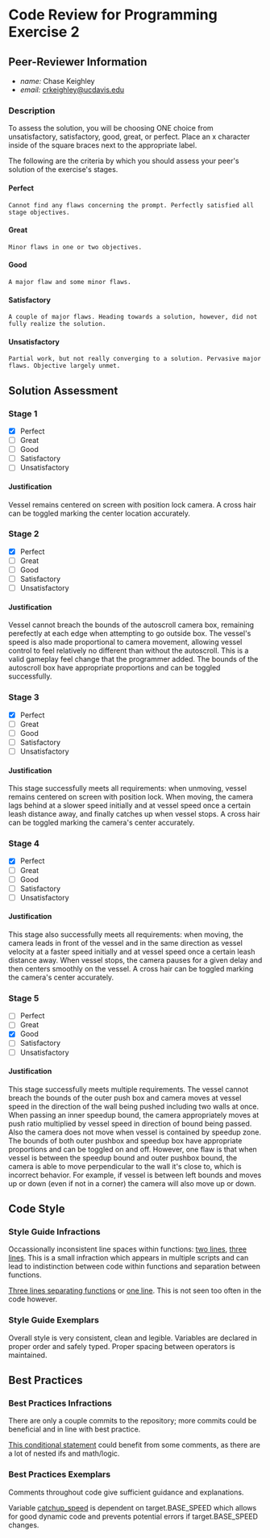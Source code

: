 # Code Review for Programming Exercise 2 #

## Peer-Reviewer Information

* *name:* Chase Keighley
* *email:* crkeighley@ucdavis.edu

### Description ###

To assess the solution, you will be choosing ONE choice from unsatisfactory, satisfactory, good, great, or perfect. Place an x character inside of the square braces next to the appropriate label.

The following are the criteria by which you should assess your peer's solution of the exercise's stages.

#### Perfect #### 
    Cannot find any flaws concerning the prompt. Perfectly satisfied all stage objectives.

#### Great ####
    Minor flaws in one or two objectives. 

#### Good #####
    A major flaw and some minor flaws.

#### Satisfactory ####
    A couple of major flaws. Heading towards a solution, however, did not fully realize the solution.

#### Unsatisfactory ####
    Partial work, but not really converging to a solution. Pervasive major flaws. Objective largely unmet.

## Solution Assessment ##

### Stage 1 ###

- [x] Perfect
- [ ] Great
- [ ] Good
- [ ] Satisfactory
- [ ] Unsatisfactory

#### Justification ##### 
Vessel remains centered on screen with position lock camera. A cross hair can be toggled marking the center location accurately.

### Stage 2 ###

- [x] Perfect
- [ ] Great
- [ ] Good
- [ ] Satisfactory
- [ ] Unsatisfactory

#### Justification ##### 
Vessel cannot breach the bounds of the autoscroll camera box, remaining perefectly at each edge when attempting to go outside box. The vessel's speed is also made proportional to camera movement, allowing vessel control to feel relatively no different than without the autoscroll. This is a valid gameplay feel change that the programmer added. The bounds of the autoscroll box have appropriate proportions and can be toggled successfully.

### Stage 3 ###

- [x] Perfect
- [ ] Great
- [ ] Good
- [ ] Satisfactory
- [ ] Unsatisfactory

#### Justification ##### 
This stage successfully meets all requirements: when unmoving, vessel remains centered on screen with position lock. When moving, the camera lags behind at a slower speed initially and at vessel speed once a certain leash distance away, and finally catches up when vessel stops. A cross hair can be toggled marking the camera's center accurately.

### Stage 4 ###

- [x] Perfect
- [ ] Great
- [ ] Good
- [ ] Satisfactory
- [ ] Unsatisfactory

#### Justification ##### 
This stage also successfully meets all requirements: when moving, the camera leads in front of the vessel and in the same direction as vessel velocity at a faster speed initially and at vessel speed once a certain leash distance away. When vessel stops, the camera pauses for a given delay and then centers smoothly on the vessel. A cross hair can be toggled marking the camera's center accurately.

### Stage 5 ###

- [ ] Perfect
- [ ] Great
- [x] Good
- [ ] Satisfactory
- [ ] Unsatisfactory

#### Justification ##### 
This stage successfully meets multiple requirements. The vessel cannot breach the bounds of the outer push box and camera moves at vessel speed in the direction of the wall being pushed including two walls at once. When passing an inner speedup bound, the camera appropriately moves at push ratio multiplied by vessel speed in direction of bound being passed. Also the camera does not move when vessel is contained by speedup zone. The bounds of both outer pushbox and speedup box have appropriate proportions and can be toggled on and off. However, one flaw is that when vessel is between the speedup bound and outer pushbox bound, the camera is able to move perpendicular to the wall it's close to, which is incorrect behavior. For example, if vessel is between left bounds and moves up or down (even if not in a corner) the camera will also move up or down.

## Code Style ##

### Style Guide Infractions ###

Occassionally inconsistent line spaces within functions: [two lines](https://github.com/ensemble-ai/exercise-2-camera-control-nkotni/blob/3e5babba64eb105596c57327472943057002178e/Obscura/scripts/camera_controllers/position_lock.gd#L41), [three lines](https://github.com/ensemble-ai/exercise-2-camera-control-nkotni/blob/3e5babba64eb105596c57327472943057002178e/Obscura/scripts/camera_controllers/lerp_target.gd#L65). This is a small infraction which appears in multiple scripts and can lead to indistinction between code within functions and separation between functions.

[Three lines separating functions](https://github.com/ensemble-ai/exercise-2-camera-control-nkotni/blob/3e5babba64eb105596c57327472943057002178e/Obscura/scripts/camera_controllers/lock_lerp.gd#L73) or [one line](https://github.com/ensemble-ai/exercise-2-camera-control-nkotni/blob/3e5babba64eb105596c57327472943057002178e/Obscura/scripts/camera_controllers/four_way_push.gd#L13). This is not seen too often in the code however.

### Style Guide Exemplars ###

Overall style is very consistent, clean and legible. Variables are declared in proper order and safely typed. Proper spacing between operators is maintained.

## Best Practices ##

### Best Practices Infractions ###

There are only a couple commits to the repository; more commits could be beneficial and in line with best practice.

[This conditional statement](https://github.com/ensemble-ai/exercise-2-camera-control-nkotni/blob/3e5babba64eb105596c57327472943057002178e/Obscura/scripts/camera_controllers/lerp_target.gd#L46) could benefit from some comments, as there are a lot of nested ifs and math/logic.

### Best Practices Exemplars ###

Comments throughout code give sufficient guidance and explanations.

Variable [catchup_speed](https://github.com/ensemble-ai/exercise-2-camera-control-nkotni/blob/3e5babba64eb105596c57327472943057002178e/Obscura/scripts/camera_controllers/lock_lerp.gd#L8) is dependent on target.BASE_SPEED which allows for good dynamic code and prevents potential errors if target.BASE_SPEED changes.
